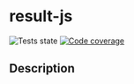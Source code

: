 # result-js

![Tests state](https://img.shields.io/badge/Tests-100%25:%204%20passed%20/%204-success)
[![Code coverage](https://img.shields.io/badge/Code%20coverage-90%25:%20Statements%2090%25(19/21),%20Branches%2083%25(10/12),%20Functions%2090%25(10/11),%20Lines%2090%25(19/21)-important)](https://tongtwist.github.io/result-js/coverage/)

## Description
